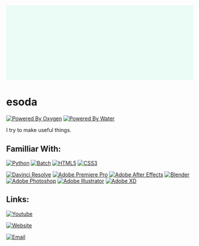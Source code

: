 [![esoda Banner](./banner-light.gif)](https://esoda.ga)
# esoda
[![Powered By Oxygen](<https://img.shields.io/badge/powered by-oxygen-white?style=for-the-badge&labelColor=4D4D4D>)](#) [![Powered By Water](<https://img.shields.io/badge/powered by-water-blue?style=for-the-badge&labelColor=4D4D4D>)](#)

I try to make useful things.

## Familliar With:

[![Python](https://img.shields.io/badge/Python-3776AB?style=for-the-badge&logo=python&logoColor=white)](#)
[![Batch](https://img.shields.io/badge/Batch-4D4D4D?style=for-the-badge&logo=windowsterminal&logoColor=white)](#)
[![HTML5](https://img.shields.io/badge/HTML5-E34F26?style=for-the-badge&logo=html5&logoColor=white)](#)
[![CSS3](https://img.shields.io/badge/CSS3-1572B6?style=for-the-badge&logo=css3&logoColor=white)](#)

[![Davinci Resolve](<https://img.shields.io/badge/-Davinci Resolve-4D4D4D?style=for-the-badge>)](#)
[![Adobe Premiere Pro](<https://img.shields.io/badge/-Premiere Pro-9999FF?style=for-the-badge&logo=adobepremierepro&logoColor=white>)](#)
[![Adobe After Effects](<https://img.shields.io/badge/-After Effects-9999FF?style=for-the-badge&logo=adobeaftereffects&logoColor=white>)](#)
[![Blender](https://img.shields.io/badge/-Blender-F5792A?style=for-the-badge&logo=blender&logoColor=white)](#)
[![Adobe Photoshop](https://img.shields.io/badge/-Photoshop-31A8FF?style=for-the-badge&logo=adobephotoshop&logoColor=white)](#)
[![Adobe Illustrator](https://img.shields.io/badge/-Illustrator-FF9A00?style=for-the-badge&logo=adobeillustrator&logoColor=white)](#)
[![Adobe XD](https://img.shields.io/badge/-XD-FF61F6?style=for-the-badge&logo=adobexd&logoColor=white)](#)


## Links:
[![Youtube](https://img.shields.io/badge/YouTube-FF0000?style=for-the-badge&logo=youtube&logoColor=white)](https://www.youtube.com/channel/UCdamHTyE-YUIR8mvbUYPbCw)

[![Website](https://img.shields.io/badge/website-www.esoda.ga-white?style=for-the-badge&logo=html5&logoColor=white&labelColor=4D4D4D)](https://esoda.ga)

[![Email](https://img.shields.io/badge/Email-hello@esoda.ga-D14836?style=for-the-badge&logo=gmail&logoColor=white&labelColor=4D4D4D)](mailto:hello@esoda.ga)
